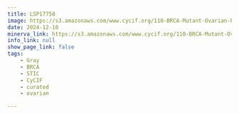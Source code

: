 ```yaml
---
title: LSP17758
image: https://s3.amazonaws.com/www.cycif.org/110-BRCA-Mutant-Ovarian-Precursors/LSP17758/LSP17758.png
date: 2024-12-10
minerva_link: https://s3.amazonaws.com/www.cycif.org/110-BRCA-Mutant-Ovarian-Precursors/LSP17758/index.html
info_link: null
show_page_link: false
tags:
    - Gray
    - BRCA
    - STIC
    - CyCIF
    - curated
    - ovarian

---
```

